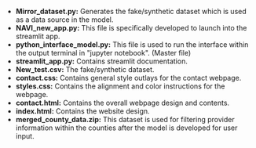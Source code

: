 - **Mirror_dataset.py:** Generates the fake/synthetic dataset which is used as a data source in the model.
- **NAVI_new_app.py:** This file is specifically developed to launch into the streamlit app.
- **python_interface_model.py:** This file is used to run the interface within the output terminal in "jupyter notebook". (Master file)
- **streamlit_app.py:** Contains streamlit documentation.
- **New_test.csv:** The fake/synthetic dataset.
- **contact.css:** Contains general style outlays for the contact webpage.
- **styles.css:** Contains the alignment and color instructions for the webpage.
- **contact.html:** Contains the overall webpage design and contents. 
- **index.html:** Contains the website design.
- **merged_county_data.zip:** This dataset is used for filtering provider information within the counties after the model is developed for user input.
